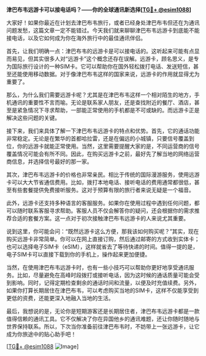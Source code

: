 **津巴布韦远游卡可以接电话吗？——你的全球通讯新选择[[TG💪+ @esim1088](https://t.me/s/esim1088)]**

大家好！如果你最近在计划去津巴布韦旅行，或者已经身处津巴布韦但还在为通讯问题发愁，这篇文章一定不能错过。今天我们就来聊聊津巴布韦远游卡到底能不能接电话，以及它如何成为你在海外旅行中的最佳通讯伴侣。

首先，让我们明确一点：津巴布韦的远游卡是可以接电话的。这听起来可能有点显而易见，但其实很多人对“远游卡”这个概念还存在误解。远游卡，顾名思义，是专为国际旅行设计的一种SIM卡。它可以帮助你在国外轻松拨打电话、发送短信，甚至还能使用移动数据。对于像津巴布韦这样的国家来说，远游卡的作用就显得尤为重要了。

那么，为什么我们需要远游卡呢？尤其是在津巴布韦这样一个相对陌生的地方，手机通讯的重要性不言而喻。无论是联系家人朋友，还是查找附近的餐厅、酒店，甚至是紧急情况下寻求帮助，一部能正常使用的手机都是不可或缺的。而远游卡正是解决这些问题的关键。

接下来，我们来具体了解一下津巴布韦远游卡的特点和优势。首先，它的通话功能非常稳定。无论是在繁华的首都哈拉雷，还是在偏远的小城镇，只要信号覆盖到位，你的远游卡就能正常使用。当然，这里需要提醒大家的是，不同运营商的信号覆盖情况可能会有所不同。因此，在购买远游卡之前，最好先了解当地的网络运营商信息，并选择信号最好的那一家。

其次，津巴布韦远游卡的价格也非常亲民。相比于传统的国际漫游服务，使用远游卡可以大大节省通信费用。比如，拨打本地电话、接听电话的费用通常都很低，甚至有些套餐提供免费接听服务。这对于预算有限的旅行者来说无疑是一个福音。

此外，远游卡还支持多种语言的客服服务。如果你在使用过程中遇到任何问题，都可以随时联系客服寻求帮助。客服人员不仅会解答你的疑问，还会根据你的需求推荐合适的套餐方案。这一点对于初次接触津巴布韦远游卡的人来说尤其重要。

说到这里，你可能会问：“既然远游卡这么方便，那我该如何购买呢？”其实，现在购买远游卡非常简单。你可以在网上直接订购，然后通过邮寄的方式收到实体卡；也可以选择电子SIM卡（eSIM），这样就省去了等待快递的时间。值得一提的是，电子SIM卡可以直接下载到你的手机上，操作起来更加便捷。

当然，在使用津巴布韦远游卡时，也有一些小技巧可以帮助你更好地享受通讯服务。比如，尽量避免在高峰时段拨打或接听电话，因为这时候的通话质量可能会受到影响。同时，记得定期检查剩余的通话时间和流量，以便及时充值续费。另外，如果你打算长期居住在津巴布韦，可以考虑购买当地的SIM卡，这样不仅能享受到更低的资费，还能更深入地融入当地的生活。

最后，我想说的是，无论你是短期游客还是长期居住者，津巴布韦远游卡都是一款值得信赖的通讯工具。它不仅解决了你在异国他乡的通讯难题，还让你随时随地与世界保持联系。所以，下次当你准备前往津巴布韦时，不妨带上一张远游卡，让它成为你旅途中的贴心助手吧！

[[TG💪+ @esim1088](https://t.me/s/esim1088) ![Image](https://i.postimg.cc/4NQfJmqS/Snipaste-2025-05-13-00-14-12.png)]